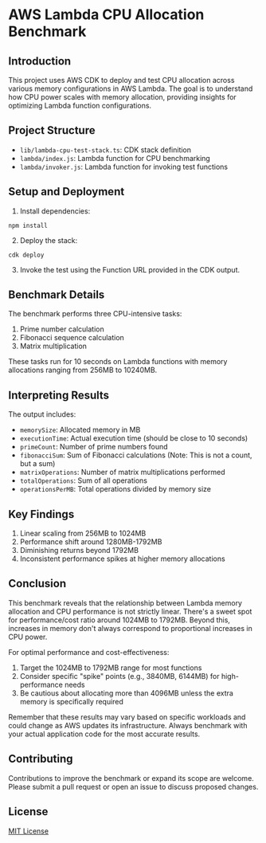 # AWS Lambda CPU Allocation Benchmark

## Introduction

This project uses AWS CDK to deploy and test CPU allocation across various memory configurations in AWS Lambda. The goal is to understand how CPU power scales with memory allocation, providing insights for optimizing Lambda function configurations.

## Project Structure

- `lib/lambda-cpu-test-stack.ts`: CDK stack definition
- `lambda/index.js`: Lambda function for CPU benchmarking
- `lambda/invoker.js`: Lambda function for invoking test functions

## Setup and Deployment

1. Install dependencies:
```console
npm install
```

2. Deploy the stack:
```console
cdk deploy
```

3. Invoke the test using the Function URL provided in the CDK output.

## Benchmark Details

The benchmark performs three CPU-intensive tasks:
1. Prime number calculation
2. Fibonacci sequence calculation
3. Matrix multiplication

These tasks run for 10 seconds on Lambda functions with memory allocations ranging from 256MB to 10240MB.

## Interpreting Results

The output includes:
- `memorySize`: Allocated memory in MB
- `executionTime`: Actual execution time (should be close to 10 seconds)
- `primeCount`: Number of prime numbers found
- `fibonacciSum`: Sum of Fibonacci calculations (Note: This is not a count, but a sum)
- `matrixOperations`: Number of matrix multiplications performed
- `totalOperations`: Sum of all operations
- `operationsPerMB`: Total operations divided by memory size

## Key Findings

1. Linear scaling from 256MB to 1024MB
2. Performance shift around 1280MB-1792MB
3. Diminishing returns beyond 1792MB
4. Inconsistent performance spikes at higher memory allocations

## Conclusion

This benchmark reveals that the relationship between Lambda memory allocation and CPU performance is not strictly linear. There's a sweet spot for performance/cost ratio around 1024MB to 1792MB. Beyond this, increases in memory don't always correspond to proportional increases in CPU power.

For optimal performance and cost-effectiveness:
1. Target the 1024MB to 1792MB range for most functions
2. Consider specific "spike" points (e.g., 3840MB, 6144MB) for high-performance needs
3. Be cautious about allocating more than 4096MB unless the extra memory is specifically required

Remember that these results may vary based on specific workloads and could change as AWS updates its infrastructure. Always benchmark with your actual application code for the most accurate results.

## Contributing

Contributions to improve the benchmark or expand its scope are welcome. Please submit a pull request or open an issue to discuss proposed changes.

## License

[MIT License](LICENSE)